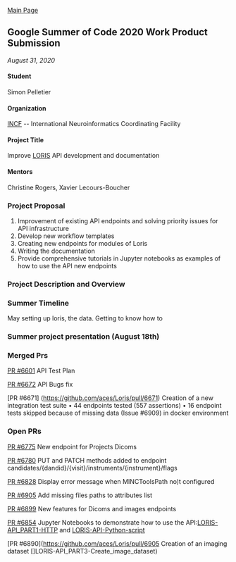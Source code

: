 ﻿---
layout: default
---


[Main Page](https://spell.github.io/)

## Google Summer of Code 2020 Work Product Submission
_August 31, 2020_

#### Student
Simon Pelletier

#### Organization
[INCF](https://www.incf.org/) -- International Neuroinformatics Coordinating Facility

#### Project Title
Improve [LORIS](http://loris.ca/) API development and documentation

#### Mentors
Christine Rogers, Xavier Lecours-Boucher

### Project Proposal 
1) Improvement of existing API endpoints and solving priority issues for API infrastructure<br/> 
2) Develop new workflow templates <br/>
3) Creating new endpoints for modules of Loris <br/>
4) Writing the documentation <br/>
5) Provide comprehensive tutorials in Jupyter notebooks as examples of how to use the API new endpoints

### Project Description and Overview



### Summer Timeline
May
setting up loris, the data. Getting to know how to

### Summer project presentation (August 18th)





### Merged Prs

[PR #6601](https://github.com/aces/Loris/pull/6601) API Test Plan

[PR #6672](https://github.com/aces/Loris/pull/6672) API Bugs fix

[PR #6671] (https://github.com/aces/Loris/pull/6671) Creation of a new integration test suite 
    • 44 endpoints tested (557 assertions)
    • 16 endpoint tests skipped because of missing data (Issue #6909) in docker environment


### Open PRs

[PR #6775](https://github.com/aces/Loris/pull/6775) New endpoint for Projects Dicoms

[PR #6780](https://github.com/aces/Loris/pull/6775) PUT and PATCH methods added to endpoint candidates/{dandid}/{visit}/instruments/{instrument}/flags

[PR #6828](https://github.com/aces/Loris/pull/6828) Display error message when MINCToolsPath no)t configured

[PR #6905](https://github.com/aces/Loris/pull/6905) Add missing files paths to attributes list

[PR #6899](https://github.com/aces/Loris/pull/6899) New features for Dicoms and images endpoints

[PR #6854](https://github.com/aces/Loris/pull/6854) Jupyter Notebooks to demonstrate how to use the API:[LORIS-API\_PART1-HTTP](https://colab.research.google.com/github/spell00/Loris/blob/2020-07-20-jupyterApiPart2/docs/notebooks/LORIS-API_Part1-HTTP.ipynib) and [LORIS-API-Python-script](https://colab.research.google.com/github/spell00/Loris/blob/2020-07-20-jupyterApiPart2/docs/notebooks/LORIS-API_Part2-Python-script.ipynb) 

[PR #6890](https://github.com/aces/Loris/pull/6905 Creation of an imaging dataset []LORIS-API_PART3-Create_image_dataset)



